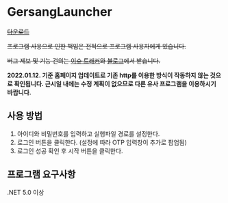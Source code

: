 # GersangLauncher
  
~~[다운로드](https://github.com/LOONACIA/GersangLauncher/releases/)~~  
  
~~프로그램 사용으로 인한 책임은 전적으로 프로그램 사용자에게 있습니다.~~  
  
~~버그 제보 및 기능 건의는 [이슈 트래커](https://github.com/LOONACIA/GersangLauncher/issues)와 [블로그](https://loonacia.tistory.com/)에서 받습니다.~~  
  
**2022.01.12. 기준 홈페이지 업데이트로 기존 http를 이용한 방식이 작동하지 않는 것으로 확인됩니다. 근시일 내에는 수정 계획이 없으므로 다른 유사 프로그램을 이용하시기 바랍니다.**  
  
## 사용 방법  
  
1. 아이디와 비밀번호를 입력하고 실행파일 경로를 설정한다.  
1. 로그인 버튼을 클릭한다. (설정에 따라 OTP 입력창이 추가로 팝업됨)  
1. 로그인 성공 확인 후 시작 버튼을 클릭한다.  
  
  
## 프로그램 요구사항  
  
.NET 5.0 이상
